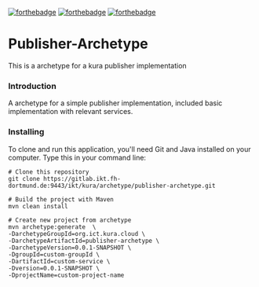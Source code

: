 
[![forthebadge](https://forthebadge.com/images/badges/built-with-love.svg)](https://forthebadge.com)
[![forthebadge](https://forthebadge.com/images/badges/built-by-developers.svg)](https://forthebadge.com)
[![forthebadge](https://forthebadge.com/images/badges/made-with-java.svg)](https://forthebadge.com)
# Publisher-Archetype

This is a archetype for a kura publisher implementation

### Introduction
A archetype for a simple publisher implementation, included basic implementation with relevant services.


### Installing
To clone and run this application, you'll need Git and Java installed on your computer. Type this in your command line:
```
# Clone this repository
git clone https://gitlab.ikt.fh-dortmund.de:9443/ikt/kura/archetype/publisher-archetype.git

# Build the project with Maven
mvn clean install

# Create new project from archetype
mvn archetype:generate  \
-DarchetypeGroupId=org.ict.kura.cloud \
-DarchetypeArtifactId=publisher-archetype \
-DarchetypeVersion=0.0.1-SNAPSHOT \
-DgroupId=custom-groupId \
-DartifactId=custom-service \
-Dversion=0.0.1-SNAPSHOT \
-DprojectName=custom-project-name
```
